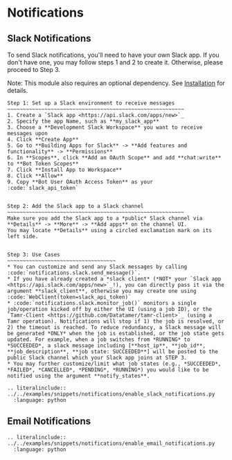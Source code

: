 # Notifications

## Slack Notifications
To send Slack notifications, you'll need to have your own Slack app. If you don't have one,
you may follow steps 1 and 2 to create it. Otherwise, please proceed to Step 3.

Note: This module also requires an optional dependency. See [Installation](../../installation.md) for details.


```eval_rst
Step 1: Set up a Slack environment to receive messages
~~~~~~~~~~~~~~~~~~~~~~~~~~~~~~~~~~~~~~~~~~~~~~~~~~~~~~~~~
1. Create a `Slack app <https://api.slack.com/apps/new>`_
2. Specify the app Name, such as **my_slack_app**
3. Choose a **Development Slack Workspace** you want to receive messages upon
4. Click **Create App**
5. Go to **Building Apps for Slack** -> **Add features and functionality** -> **Permissions**
6. In **Scopes**, click **Add an OAuth Scope** and add **chat:write** to **Bot Token Scopes**
7. Click **Install App to Workspace**
8. Click **Allow**
9. Copy **Bot User OAuth Access Token** as your :code:`slack_api_token`


Step 2: Add the Slack app to a Slack channel
~~~~~~~~~~~~~~~~~~~~~~~~~~~~~~~~~~~~~~~~~~~~~~~~~~~~~~~~~
Make sure you add the Slack app to a *public* Slack channel via **Details** -> **More** -> **Add apps** on the channel UI.
You may locate **Details** using a circled exclamation mark on its left side.


Step 3: Use Cases
~~~~~~~~~~~~~~~~~~~~~~~~~~~~~~~~~~~
* You can customize and send any Slack messages by calling :code:`notifications.slack.send_message()`.
* If you have already created a *slack client* (*NOT* your `Slack app <https://api.slack.com/apps/new>`_!), you can directly pass it via the argument **slack_client**, otherwise you may create one using :code:`WebClient(token=slack_api_token)`
* :code:`notifications.slack.monitor_job()` monitors a single job/operation kicked off by either the UI (using a job ID), or the `Tamr-Client <https://github.com/Datatamer/tamr-client>`_ (using a Tamr operation). Notifications will stop if 1) the job is resolved, or 2) the timeout is reached. To reduce redundancy, a Slack message will be generated *ONLY* when the job is established, or the job state gets updated. For example, when a job switches from *RUNNING* to *SUCCEEDED*, a slack message including [**host_ip**, **job_id**, **job_description**, **job state: SUCCEEDED**] will be posted to the public Slack channel which your Slack app joins at STEP 3.
* You may further customize/limit what job states (e.g., *SUCCEEDED*, *FAILED*, *CANCELLED*, *PENDING*, *RUNNING*) you would like to be notified using the argument **notify_states**.

.. literalinclude:: ../../examples/snippets/notifications/enable_slack_notifications.py
  :language: python

```


## Email Notifications

```eval_rst
.. literalinclude:: ../../examples/snippets/notifications/enable_email_notifications.py
  :language: python

```


